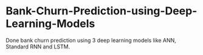 # Bank-Churn-Prediction-using-Deep-Learning-Models
Done bank churn prediction using 3 deep learning models like ANN, Standard RNN and LSTM.
